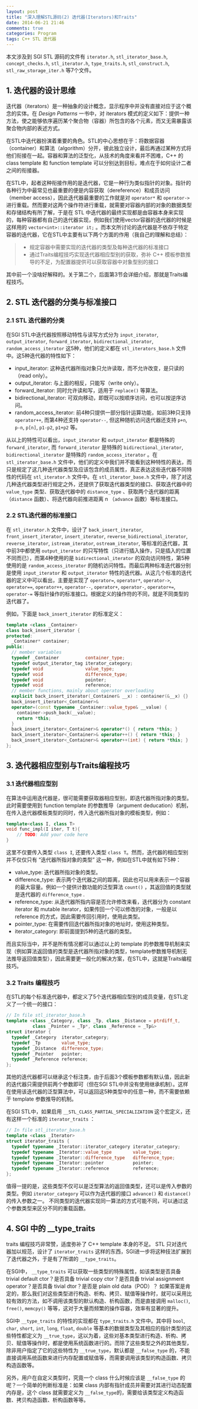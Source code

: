 ```yaml
---
layout: post
title: "深入理解STL源码(2) 迭代器(Iterators)和Traits"
date: 2014-06-21 21:46
comments: true
categories: Program
tags: C++ STL 迭代器
---
```

本文涉及到 SGI STL 源码的文件有 `iterator.h`, `stl_iterator_base.h`, `concept_checks.h`, `stl_iterator.h`, `type_traits.h`, `stl_construct.h`, `stl_raw_storage_iter.h` 等7个文件。  

## 1. 迭代器的设计思维
迭代器（iterators）是一种抽象的设计概念，显示程序中并没有直接对应于这个概念的实体。在 *Design Patterns* 一书中，对 iterators 模式的定义如下：提供一种方法，使之能够依序遍历某个聚合物（容器）所包含的各个元素，而又无需暴露该聚合物内部的表述方式。  

在STL中迭代器扮演着重要的角色。STL的中心思想在于：将数据容器（container）和算法（algorithm）分开，彼此独立设计，最后再通过某种方式将他们衔接在一起。容器和算法的泛型化，从技术的角度来看并不困难，C++ 的 class template 和 function template 可以分别达到目标，难点在于如何设计二者之间的衔接器。  

在STL中，起者这种衔接作用的是迭代器，它是一种行为类似指针的对象。指针的各种行为中最常见也最重要的便是内容获取（dereference）和成员访问（member access），因此迭代器最重要的工作就是对 `operator*` 和 `operator->` 进行重载。然而要对这两个操作符进行重载，就需要对容器内部的对象的数据类型和存储结构有所了解，于是在 STL 中迭代器的最终实现都是由容器本身来实现的，每种容器都有自己的迭代器实现，例如我们使用vector容器的迭代器的时候是这样用的 `vector<int>::iterator it;` 。而本文所讨论的迭代器是不依存于特定容器的迭代器，它在STL中主要有以下两个方面的作用（我自己的理解和总结）：  
> - 规定容器中需要实现的迭代器的类型及每种迭代器的标准接口  
> - 通过Traits编程技巧实现迭代器相应型别的获取，弥补 C++ 模板参数推导的不足，为配置器提供可以获取容器中对象型别的接口  

其中前一个没啥好解释的。关于第二个，后面第3节会详细介绍，那就是Traits编程技巧。  

<!-- more -->

## 2. STL 迭代器的分类与标准接口
### 2.1 STL 迭代器的分类  
在SGI STL中迭代器按照移动特性与读写方式分为 `input_iterator`, `output_iterator`, `forward_iterator`, `bidirectional_iterator`, `random_access_iterator` 这5种，他们的定义都在 `stl_iterators_base.h` 文件中。这5种迭代器的特性如下：

- input_iterator:  这种迭代器所指对象只允许读取，而不允许改变，是只读的（read only）。  
- output_iterator:  与上面的相反，只能写（write only）。  
- forward_iterator: 同时允许读和写，适用于 `replace()` 等算法。  
- bidirectional_iterator: 可双向移动，即既可以按顺序访问，也可以按逆序访问。  
- random_access_iterator: 前4种只提供一部分指针运算功能，如前3种只支持 `operator++`, 而第4种还支持 `operator--`, 但这种随机访问迭代器还支持 `p+n`, `p-n`, `p[n]`, `p1-p2`, `p1+p2` 等。  

从以上的特性可以看出，`input_iterator` 和 `output_iterator` 都是特殊的 `forward_iterator`, 而 `forward_iterator` 是特殊的 `bidirectional_iterator`, `bidirectional_iterator` 是特殊的 `random_access_iterator` 。在 `stl_iterator_base.h` 文件中，他们的定义中我们并不能看到这种特性的表达，而只是规定了这几种迭代器类型及应该包含的成员属性，真正表达这些迭代器不同特性的代码在 `stl_iterator.h` 文件中。在 `stl_iterator_base.h` 文件中，除了对这几种迭代器类型进行规定之外，还提供了获取迭代器类型的接口、获取迭代器中的 `value_type` 类型、获取迭代器中的 `distance_type` 、获取两个迭代器的距离（`distance` 函数）、将迭代器向前推进距离 n （`advance` 函数）等标准接口。  

### 2.2 STL迭代器的标准接口  
在 `stl_iterator.h` 文件中，设计了 `back_insert_iterator`, `front_insert_iterator`, `insert_iterator`, `reverse_bidirectional_iterator`, `reverse_iterator`, `istream_iterator`, `ostream_iterator`,  等标准的迭代器，其中前3中都使用 `output_iterator` 的只写特性（只进行插入操作，只是插入的位置不同而已），而第4种使用的是 `bidirectional_iterator` 的双向访问特性，第5种使用的是 `random_access_iterator` 的随机访问特性。而最后两种标准迭代器分别是使用 `input_iterator` 和 `output_iterator` 特性的迭代器。从这几个标准的迭代器的定义中可以看出，主要是实现了 `operator=`, `operator*`, `operator->`, `operator==`, `operator++`, `operator--`, `operator+`, `operator-`, `operator+=`, `operator-=` 等指针操作的标准接口。根据定义的操作符的不同，就是不同类型的迭代器了。  

例如，下面是 `back_insert_iterator` 的标准定义：
``` cpp
template <class _Container>
class back_insert_iterator {
protected:
  _Container* container;
public:
  // member variables
  typedef _Container          container_type;
  typedef output_iterator_tag iterator_category;
  typedef void                value_type;
  typedef void                difference_type;
  typedef void                pointer;
  typedef void                reference;
  // member functions, mainly about operator overloading
  explicit back_insert_iterator(_Container& __x) : container(&__x) {}
  back_insert_iterator<_Container>&
  operator=(const typename _Container::value_type& __value) { 
    container->push_back(__value);
    return *this;
  }
  back_insert_iterator<_Container>& operator*() { return *this; }
  back_insert_iterator<_Container>& operator++() { return *this; }
  back_insert_iterator<_Container>& operator++(int) { return *this; }
};
```

## 3. 迭代器相应型别与Traits编程技巧
### 3.1 迭代器相应型别
在算法中运用迭代器是，很可能需要获取器相应型别，即迭代器所指对象的类型。此时需要使用到 function template 的参数推导（argument deducation）机制，在传入迭代器模板类型的同时，传入迭代器所指对象的模板类型，例如：  
``` cpp
template<class I, class T>
void func_impl(I iter, T t){
    // TODO: Add your code here
}
```
这里不仅要传入类型 `class I`, 还要传入类型 `class T`。然而，迭代器的相应型别并不仅仅只有 “迭代器所指对象的类型” 这一种，例如在STL中就有如下5种：  

- value_type: 迭代器所指对象的类型。  
- difference_type: 表示两个迭代器之间的距离，因此也可以用来表示一个容器的最大容量。例如一个提供计数功能的泛型算法 `count()` ，其返回值的类型就是迭代器的 `difference_type` .   
- reference_type: 从迭代器所指内容是否允许修改来看，迭代器分为 constant iterator 和 mutable iterator，如果传回一个可以修改的对象，一般是以 reference 的方式，因此需要传回引用时，使用此类型。  
- pointer_type: 在需要传回迭代器所指对象的地址时，使用这种类型。  
- iterator_category: 即前面提到5种的迭代器的类型。  

而且实际当中，并不是所有情况都可以通过以上的 template 的参数推导机制来实现（例如算法返回值的类型是迭代器所指对象的类型，template参数推导机制无法推导返回值类型），因此需要更一般化的解决方案，在STL中，这就是Traits编程技巧。  

### 3.2 Traits 编程技巧
在STL的每个标准迭代器中，都定义了5个迭代器相应型别的成员变量，在STL定义了一个统一的接口：  
``` cpp
// In file stl_iterator_base.h
template <class _Category, class _Tp, class _Distance = ptrdiff_t,
          class _Pointer = _Tp*, class _Reference = _Tp&>
struct iterator {
  typedef _Category  iterator_category;
  typedef _Tp        value_type;
  typedef _Distance  difference_type;
  typedef _Pointer   pointer;
  typedef _Reference reference;
};
```
其他的迭代器都可以继承这个标注类，由于后面3个模板参数都有默认值，因此新的迭代器只需提供前两个参数即可（但在SGI STL中并没有使用继承机制）。这样在使用该迭代器的泛型算法中，可以返回这5种类型中的任意一种，而不需要依赖于 template 参数推导的机制。  

在SGI STL中，如果启用 `__STL_CLASS_PARTIAL_SPECIALIZATION` 这个宏定义，还有这样一个标准的 `iterator_traits` ：  
``` cpp
// In file stl_iterator_base.h
template <class _Iterator>
struct iterator_traits {
  typedef typename _Iterator::iterator_category iterator_category;
  typedef typename _Iterator::value_type        value_type;
  typedef typename _Iterator::difference_type   difference_type;
  typedef typename _Iterator::pointer           pointer;
  typedef typename _Iterator::reference         reference;
};
```
值得一提的是，这些类型不仅可以是泛型算法的返回值类型，还可以是传入参数的类型。例如 `iterator_category` 可以作为迭代器的接口 `advance()` 和 `distance()`  的传入参数之一。 不同类型的迭代器实现同一算法的方式可能不同，可以通过这个参数类型来区分不同的重载函数。  

## 4. SGI 中的 __type_traits
traits 编程技巧非常赞，适度弥补了 C++ template 本身的不足。 STL 只对迭代器加以规范，设计了 `iterator_traits` 这样的东西，SGI进一步将这种技法扩展到了迭代器之外，于是有了所谓的 `__type_traits`。

在SGI中， `__type_traits` 可以获取一些类型的特殊属性，如该类型是否具备 trivial default ctor？是否具备 trivial copy ctor？是否具备 trivial assignment operator？是否具备 tivial dtor？是否是 plain old data（POD）？ 如果答案是肯定的，那么我们对这些类型进行构造、析构、拷贝、赋值等操作时，就可以采用比较有效的方法，如不调用该类型的默认构造、析构函数，而是直接调用 `malloc()`, `free()`, `memcpy()` 等等，这对于大量而频繁的操作容器，效率有显著的提升。

SGI中 `__type_traits` 的特性的实现都在 `type_traits.h` 文件中。其中将 `bool`, `char`, `short`, `int`, `long`, `float`, `double` 等基本的数据类型及其相应的指针类型的这些特性都定义为 `__true_type`，这以为着，这些对基本类型进行构造、析构、拷贝、赋值等操作时，都是使用系统函数进行的。而除了这些类型之外的其他类型，除非用户指定了它的这些特性为 `__true_type`，默认都是 `__false_type` 的，不能直接调用系统函数来进行内存配置或赋值等，而需要调用该类型的构造函数、拷贝构造函数等。

另外，用户在自定义类型时，究竟一个 class 什么时候应该是 `__false_type` 的呢？一个简单的判断标准是：如果 class 内部有指针成员并需要对其进行动态配置内存是，这个 class 就需要定义为 `__false_type`的，需要给该类型定义构造函数、拷贝构造函数、析构函数等等。
